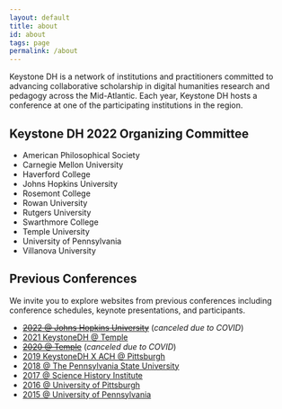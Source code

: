 ```yaml
---
layout: default
title: about
id: about
tags: page
permalink: /about
---
```


Keystone DH is a network of institutions and practitioners committed to advancing collaborative scholarship in digital humanities research and pedagogy across the Mid-Atlantic. Each year, Keystone DH hosts a conference at one of the participating institutions in the region.

## Keystone DH 2022 Organizing Committee

* American Philosophical Society
* Carnegie Mellon University
* Haverford College
* Johns Hopkins University
* Rosemont College
* Rowan University
* Rutgers University
* Swarthmore College
* Temple University
* University of Pennsylvania
* Villanova University

## Previous Conferences

We invite you to explore websites from previous conferences including conference schedules, keynote presentations, and participants.

- [~~2022 @ Johns Hopkins University~~](/2022) (*canceled due to COVID*)
- [2021 KeystoneDH @ Temple](https://keystonedh.network/2021/)
- [~~2020 @ Temple~~](/2020) (*canceled due to COVID*)
- [2019 KeystoneDH X ACH @ Pittsburgh](http://ach2019.ach.org/)
- [2018 @ The Pennsylvania State University](/2018)
- [2017 @ Science History Institute](/2018)
- [2016 @ University of Pittsburgh](/2016)
- [2015 @ University of Pennsylvania](/2015)
